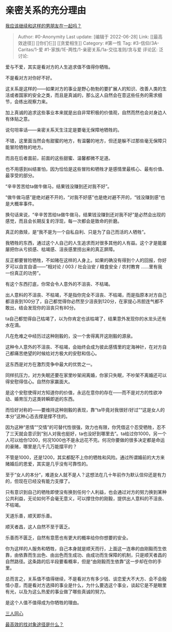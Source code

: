 # 亲密关系的充分理由
[我应该继续和这样的男朋友在一起吗？](https://www.zhihu.com/question/540214555/answer/2548225605)

> Author: #0-Anonymity
> Last update: [编辑于 2022-06-28]
> Link: [[最高效途径]] [[你们仨]] [[贪爱相生]]
> Category: #第一性
> Tag: #3-信仰/3A-Caritas/1-爱 #1-家族/1E-两性/1-亲密关系/1a-交往准则/贪与爱
> 评论区:
> 泛讨论:

爱与不爱，其实是看对方的人生追求值不值得你牺牲。

不是看对方对你好不好。

这关系是这样的——如果对方的事业是野心勃勃的要扩展人的知识、改善人类的生活或者国家的安全之类，而且是真诚的，那么这人自然会在意这些任务的需求细节，会练出观察力来。

加上真诚的追求这些事业本来就是出自非常积极的价值观，自然而然也会对身边人有体贴之意。

说句坦率话——亲密关系天生注定是要毫无保障地牺牲的。

不错，这里面当然会有甜蜜的地方，有温馨的地方，但还是躲不过那些毫无保障只能冒险牺牲的地方。

而且在后者面前，前面的这些甜蜜、温馨都微不足道。

也不用感到纠结害怕，因为恰恰是这些冒险和牺牲才是感情里最核心、最有价值、最享受的部分。

“辛辛苦苦给ta做牛做马，结果钱没赚到还对我不好”。

“做牛做马感”是绝对避不开的，“对我不好感”也是绝对避不开的，“钱没赚到感”也是大概率事件。

换句话来说，“辛辛苦苦给ta做牛做马，结果钱没赚到还对我不好”是必然会出现的感觉，而且会长期反复的浮现，每一次都会是致命的折磨。

真正的救赎，是“我不是为一个自私自利、只是为了自己而活的人牺牲”。

我牺牲的东西，通过这个人自己的人生追求而对很多其他的人有益。这个才是能屡屡把你从亏损感、枯竭感、沮丧感里捞出来的真正屏障。

反正都要冒险牺牲，不如赌在这样的人身上。如果的确没有得到个人的回报，你好歹可以自言自语——“相对论 / 003 / 社会治安 / 粮食安全 / 农村教育 ……里有我一份真正的功劳”。

有这个东西打底，你常会令人意外的不沮丧、不枯竭。

出人意料的不沮丧、不枯竭，不是指你完全不沮丧、不枯竭，而是指原本对方自己都沮丧到100分了，自己都觉得你必然至少沮丧到120分，在家提心吊胆连气都不敢出，结会发现你的沮丧只有80分。

ta自己都觉得自己枯竭了，以为你肯定也该枯竭了，结果意外发现你的水龙头还有水在滴。

凡在危难之中经历过这种刚毅的，没一个舍得离开这刚毅的源泉。

这种令人意外的不沮丧、不枯竭，会始终会成为彼此感情里的定海神针，在对方自己都痛苦绝望的时候给对方极大的安慰和信心。

这东西是对方在激烈竞争中最大的优势之一。

同样抗压力，对方失眠还要在家里吵架闹离婚，你家只失眠，不吵架不离婚还可以得安慰得信心。自然你家赢面大。

是这个安慰使得对方知道你的价值，永远在意你的存在——而不是对方的性欲冲动、婚育压力这类转瞬即逝的东西。

而恰好对称的——要维持这种刚毅的表现，靠“ta毕竟对我很好/好过”“这是女人的本分”这种心态去撑是撑不住的。

因为这种“恩情”“交情”的可替代性很强，效力也有限，你凭借这个忍受牺牲，忍不了三天就会意识到“别人对我也挺好，ta也没好到哪里去”。ta给过你1000，另一个人可以给你1200，何况1000也不是永远花不完。何况你要做的很多决定都是命运的豪赌，哪里是几千几万能摆平的？

不管是1000，还是1200，其实都配不上你的牺牲和风险。通过所谓婚前的大方来赌婚后的恩爱，其实是几乎没有可靠性的。

至于“女人的本分“，难道女人就不是人？这想法在几十年前作为默认信仰还是有力的，但现在已经没有能力支撑了。

只有意识到自己的牺牲即使没有换到任何个人利益，也会通过对方的努力换到某种公共利益，无论如何不会毫无意义，可以撑住你的刚毅，提供出人意料的不沮丧、不枯竭。

天道乐善，顺天即乐善。

顺天者昌，这人自然不至于匮乏。

乐善而不匮乏，自然有意愿也有更大的概率给你你想要的安全。

你为这样的人服务和牺牲，自己本身就是顺天而行，上面这一连串的由刚毅而生依靠，由依靠而生出色、由出色而生成功、由成功而生保障的机制，只是顺天者昌的自然路径。这条路的后半段要看概率，但是“由刚毅而生依靠”这一步却在你的手里。

总而言之，关系值不值得继续，不是看对方有多少钱、谈恋爱大不大方、会不会殷情小意，而是看对方选择的事业是什么，为什么要选这个事业，谈起它是不是眼里有光，以及为这么热爱的事业做了哪些真诚的努力。

是这个人值不值得成为你牺牲的理由。

[三人同心](https://www.zhihu.com/question/522754631/answer/2403793659)

[最高效的找对象途径是什么？](https://www.zhihu.com/question/37522813/answer/2206624921)
